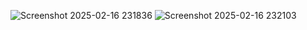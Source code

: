 ![Screenshot 2025-02-16 231836](https://github.com/user-attachments/assets/3cfe153b-071c-43d6-b7ce-3fd842430ea9)
![Screenshot 2025-02-16 232103](https://github.com/user-attachments/assets/315a3599-4cf2-41f4-82e7-2ab478b39140)
